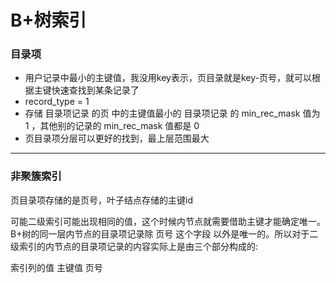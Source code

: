 # B+树索引

### 目录项

- 用户记录中最小的主键值，我没用key表示，页目录就是key-页号，就可以根据主键快速查找到某条记录了
- record_type = 1
- 存储 目录项记录 的页 中的主键值最小的 目录项记录 的 min_rec_mask 值为 1 ，其他别的记录的 min_rec_mask 值都是 0 
- 页目录项分层可以更好的找到，最上层范围最大

------

### 非聚簇索引

页目录项存储的是页号，叶子结点存储的主键id

可能二级索引可能出现相同的值，这个时候内节点就需要借助主键才能确定唯一。B+树的同一层内节点的目录项记录除 页号 这个字段 以外是唯一的。所以对于二级索引的内节点的目录项记录的内容实际上是由三个部分构成的:

索引列的值 主键值 页号

